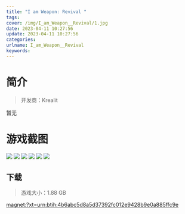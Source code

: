 ```yaml
---
title: "I am Weapon: Revival "
tags: 
cover: /img/I_am_Weapon__Revival/1.jpg
date: 2023-04-11 10:27:56
update: 2023-04-11 10:27:56
categories: 
urlname: I_am_Weapon__Revival
keywords: 
---
```

# 简介

> 开发商：Krealit

暂无

# 游戏截图

![](/img/I_am_Weapon__Revival/2.jpg)
![](/img/I_am_Weapon__Revival/3.jpg)
![](/img/I_am_Weapon__Revival/4.jpg)
![](/img/I_am_Weapon__Revival/5.jpg)
![](/img/I_am_Weapon__Revival/6.jpg)
![](/img/I_am_Weapon__Revival/7.jpg)


## 下载

> 游戏大小：1.88 GB

[magnet:?xt=urn:btih:4b6abc5d8a5d37392fc012e9428b9e0a885ffc9e](magnet:?xt=urn:btih:4b6abc5d8a5d37392fc012e9428b9e0a885ffc9e)